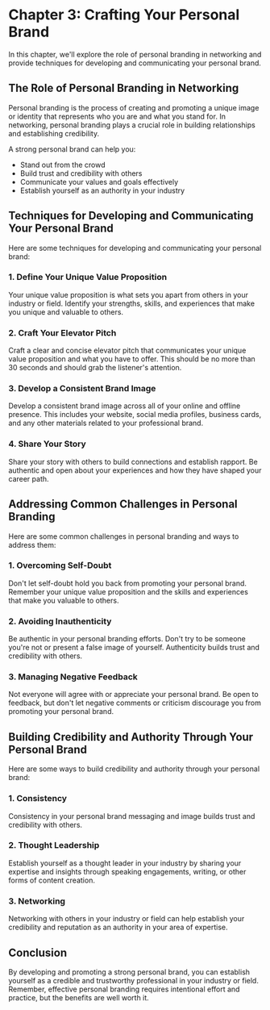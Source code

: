 Chapter 3: Crafting Your Personal Brand
=======================================

In this chapter, we'll explore the role of personal branding in networking and provide techniques for developing and communicating your personal brand.

The Role of Personal Branding in Networking
-------------------------------------------

Personal branding is the process of creating and promoting a unique image or identity that represents who you are and what you stand for. In networking, personal branding plays a crucial role in building relationships and establishing credibility.

A strong personal brand can help you:

* Stand out from the crowd
* Build trust and credibility with others
* Communicate your values and goals effectively
* Establish yourself as an authority in your industry

Techniques for Developing and Communicating Your Personal Brand
---------------------------------------------------------------

Here are some techniques for developing and communicating your personal brand:

### 1. Define Your Unique Value Proposition

Your unique value proposition is what sets you apart from others in your industry or field. Identify your strengths, skills, and experiences that make you unique and valuable to others.

### 2. Craft Your Elevator Pitch

Craft a clear and concise elevator pitch that communicates your unique value proposition and what you have to offer. This should be no more than 30 seconds and should grab the listener's attention.

### 3. Develop a Consistent Brand Image

Develop a consistent brand image across all of your online and offline presence. This includes your website, social media profiles, business cards, and any other materials related to your professional brand.

### 4. Share Your Story

Share your story with others to build connections and establish rapport. Be authentic and open about your experiences and how they have shaped your career path.

Addressing Common Challenges in Personal Branding
-------------------------------------------------

Here are some common challenges in personal branding and ways to address them:

### 1. Overcoming Self-Doubt

Don't let self-doubt hold you back from promoting your personal brand. Remember your unique value proposition and the skills and experiences that make you valuable to others.

### 2. Avoiding Inauthenticity

Be authentic in your personal branding efforts. Don't try to be someone you're not or present a false image of yourself. Authenticity builds trust and credibility with others.

### 3. Managing Negative Feedback

Not everyone will agree with or appreciate your personal brand. Be open to feedback, but don't let negative comments or criticism discourage you from promoting your personal brand.

Building Credibility and Authority Through Your Personal Brand
--------------------------------------------------------------

Here are some ways to build credibility and authority through your personal brand:

### 1. Consistency

Consistency in your personal brand messaging and image builds trust and credibility with others.

### 2. Thought Leadership

Establish yourself as a thought leader in your industry by sharing your expertise and insights through speaking engagements, writing, or other forms of content creation.

### 3. Networking

Networking with others in your industry or field can help establish your credibility and reputation as an authority in your area of expertise.

Conclusion
----------

By developing and promoting a strong personal brand, you can establish yourself as a credible and trustworthy professional in your industry or field. Remember, effective personal branding requires intentional effort and practice, but the benefits are well worth it.
